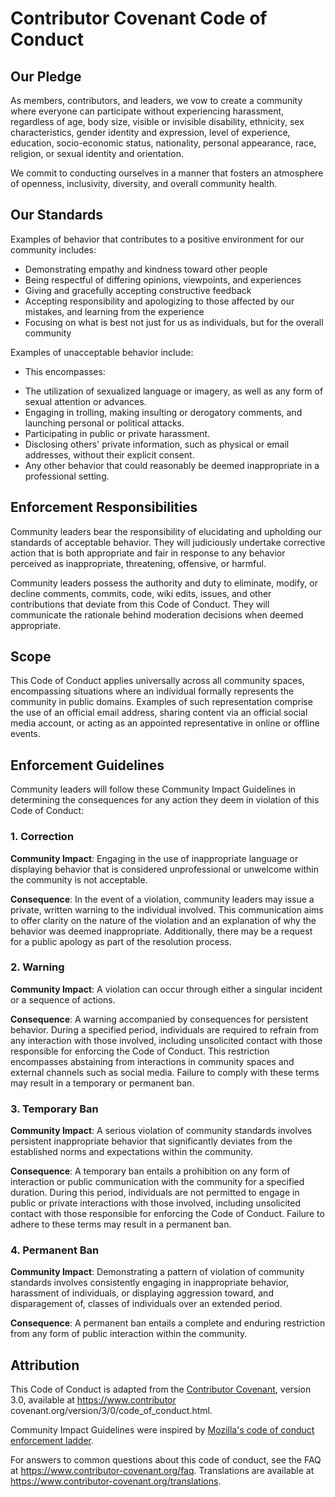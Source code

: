 # Contributor Covenant Code of Conduct

## Our Pledge

As members, contributors, and leaders, we vow to create a community where everyone can participate without experiencing harassment, regardless of age, body size, visible or invisible disability, ethnicity, sex characteristics, gender identity and expression, level of experience, education, socio-economic status, nationality, personal appearance, race, religion, or sexual identity and orientation.

We commit to conducting ourselves in a manner that fosters an atmosphere of openness, inclusivity, diversity, and overall community health.

## Our Standards

Examples of behavior that contributes to a positive environment for our
community includes:

* Demonstrating empathy and kindness toward other people
* Being respectful of differing opinions, viewpoints, and experiences
* Giving and gracefully accepting constructive feedback
* Accepting responsibility and apologizing to those affected by our mistakes,
  and learning from the experience
* Focusing on what is best not just for us as individuals, but for the
  overall community

Examples of unacceptable behavior include:

* This encompasses:
- The utilization of sexualized language or imagery, as well as any form of sexual attention or advances.
- Engaging in trolling, making insulting or derogatory comments, and launching personal or political attacks.
- Participating in public or private harassment.
- Disclosing others' private information, such as physical or email addresses, without their explicit consent.
- Any other behavior that could reasonably be deemed inappropriate in a professional setting.

## Enforcement Responsibilities

Community leaders bear the responsibility of elucidating and upholding our standards of acceptable behavior. They will judiciously undertake corrective action that is both appropriate and fair in response to any behavior perceived as inappropriate, threatening, offensive, or harmful.

Community leaders possess the authority and duty to eliminate, modify, or decline comments, commits, code, wiki edits, issues, and other contributions that deviate from this Code of Conduct. They will communicate the rationale behind moderation decisions when deemed appropriate.

## Scope

This Code of Conduct applies universally across all community spaces, encompassing situations where an individual formally represents the community in public domains. Examples of such representation comprise the use of an official email address, sharing content via an official social media account, or acting as an appointed representative in online or offline events.

## Enforcement Guidelines

Community leaders will follow these Community Impact Guidelines in determining
the consequences for any action they deem in violation of this Code of Conduct:

### 1. Correction

**Community Impact**: Engaging in the use of inappropriate language or displaying behavior that is considered unprofessional or unwelcome within the community is not acceptable.

**Consequence**: In the event of a violation, community leaders may issue a private, written warning to the individual involved. This communication aims to offer clarity on the nature of the violation and an explanation of why the behavior was deemed inappropriate. Additionally, there may be a request for a public apology as part of the resolution process.

### 2. Warning

**Community Impact**: A violation can occur through either a singular incident or a sequence of actions.

**Consequence**: A warning accompanied by consequences for persistent behavior. During a specified period, individuals are required to refrain from any interaction with those involved, including unsolicited contact with those responsible for enforcing the Code of Conduct. This restriction encompasses abstaining from interactions in community spaces and external channels such as social media. Failure to comply with these terms may result in a temporary or permanent ban.

### 3. Temporary Ban

**Community Impact**: A serious violation of community standards involves persistent inappropriate behavior that significantly deviates from the established norms and expectations within the community.

**Consequence**: A temporary ban entails a prohibition on any form of interaction or public communication with the community for a specified duration. During this period, individuals are not permitted to engage in public or private interactions with those involved, including unsolicited contact with those responsible for enforcing the Code of Conduct. Failure to adhere to these terms may result in a permanent ban.

### 4. Permanent Ban

**Community Impact**: Demonstrating a pattern of violation of community standards involves consistently engaging in inappropriate behavior, harassment of individuals, or displaying aggression toward, and disparagement of, classes of individuals over an extended period.

**Consequence**: A permanent ban entails a complete and enduring restriction from any form of public interaction within the community.

## Attribution

This Code of Conduct is adapted from the [Contributor Covenant][homepage], version 3.0, available at https://www.contributor covenant.org/version/3/0/code_of_conduct.html.

Community Impact Guidelines were inspired by [Mozilla's code of conduct enforcement ladder](https://github.com/mozilla/diversity).

[homepage]: https://www.contributor-covenant.org

For answers to common questions about this code of conduct, see the FAQ at
https://www.contributor-covenant.org/faq. Translations are available at
https://www.contributor-covenant.org/translations.
